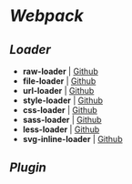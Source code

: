 # _Webpack_

## _Loader_

- **raw-loader** | [Github](https://github.com/webpack-contrib/raw-loader)
- **file-loader** | [Github](https://github.com/webpack-contrib/file-loader)
- **url-loader** | [Github](https://github.com/webpack-contrib/url-loader)
- **style-loader** | [Github](https://github.com/webpack-contrib/style-loader)
- **css-loader** | [Github](https://github.com/webpack-contrib/css-loader)
- **sass-loader** | [Github](https://github.com/webpack-contrib/sass-loader)
- **less-loader** | [Github](https://github.com/webpack-contrib/less-loader)
- **svg-inline-loader** | [Github](https://github.com/webpack-contrib/svg-inline-loader)


## _Plugin_
